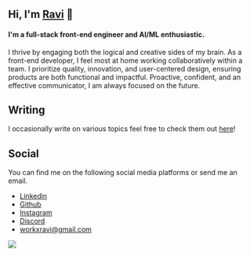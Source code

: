 <h2>
Hi, I'm <a href="https://raviprakash.netlify.app/" target="_blank" rel="noreferrer">Ravi</a> 👋
</h2>

<h4>
I'm a full-stack front-end engineer and AI/ML enthusiastic.
</h4>

I thrive by engaging both the logical and creative sides of my brain. As a front-end developer, I feel most at home working collaboratively within a team. I prioritize quality, innovation, and user-centered design, ensuring products are both functional and impactful. Proactive, confident, and an effective communicator, I am always focused on the future.

## Writing

I occasionally write on various topics feel free to check them out [here](https://raviprakashh.medium.com/)!

## Social

You can find me on the following social media platforms or send me an email.

- [Linkedin](https://www.linkedin.com/in/raviprakash11)
- [Github](https://www.github.com/raviprakash11)
- [Instagram](https://www.instagram.com/__raviprakash)
- [Discord](https://discordapp.com/users/955343456266506241)
- [workxravi@gmail.com](mailto:workxravi@gmail.com)

<img src="https://api.visitorbadge.io/api/visitors?path=https%3A%2F%2Fgithub.com%2Fraviprakash11%2Fraviprakash11&label=VISITORS&labelColor=%23007EC6&countColor=%23ggg" />
